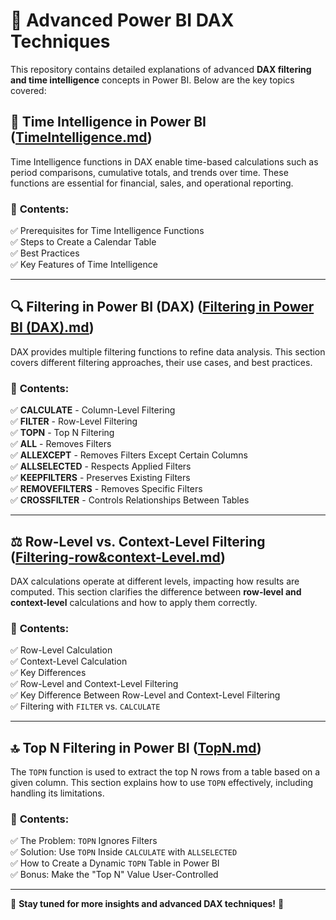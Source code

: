 # 📘 Advanced Power BI DAX Techniques

This repository contains detailed explanations of advanced **DAX filtering and time intelligence** concepts in Power BI. Below are the key topics covered:

## 📅 **Time Intelligence in Power BI** ([TimeIntelligence.md](TimeIntelligence.md))
Time Intelligence functions in DAX enable time-based calculations such as period comparisons, cumulative totals, and trends over time. These functions are essential for financial, sales, and operational reporting.

### 📌 **Contents:**
✅ Prerequisites for Time Intelligence Functions  
✅ Steps to Create a Calendar Table  
✅ Best Practices  
✅ Key Features of Time Intelligence  

---

## 🔍 **Filtering in Power BI (DAX)** ([Filtering in Power BI (DAX).md](Filtering%20in%20Power%20BI%20(DAX).md))
DAX provides multiple filtering functions to refine data analysis. This section covers different filtering approaches, their use cases, and best practices.

### 📌 **Contents:**
✅ **CALCULATE** - Column-Level Filtering  
✅ **FILTER** - Row-Level Filtering  
✅ **TOPN** - Top N Filtering  
✅ **ALL** - Removes Filters  
✅ **ALLEXCEPT** - Removes Filters Except Certain Columns  
✅ **ALLSELECTED** - Respects Applied Filters  
✅ **KEEPFILTERS** - Preserves Existing Filters  
✅ **REMOVEFILTERS** - Removes Specific Filters  
✅ **CROSSFILTER** - Controls Relationships Between Tables  

---

## ⚖ **Row-Level vs. Context-Level Filtering** ([Filtering-row&context-Level.md](Filtering-row&context-Level.md))
DAX calculations operate at different levels, impacting how results are computed. This section clarifies the difference between **row-level and context-level** calculations and how to apply them correctly.

### 📌 **Contents:**
✅ Row-Level Calculation  
✅ Context-Level Calculation  
✅ Key Differences  
✅ Row-Level and Context-Level Filtering  
✅ Key Difference Between Row-Level and Context-Level Filtering  
✅ Filtering with `FILTER` vs. `CALCULATE`  

---

## 🔝 **Top N Filtering in Power BI** ([TopN.md](TopN.md))
The `TOPN` function is used to extract the top N rows from a table based on a given column. This section explains how to use `TOPN` effectively, including handling its limitations.

### 📌 **Contents:**
✅ The Problem: `TOPN` Ignores Filters  
✅ Solution: Use `TOPN` Inside `CALCULATE` with `ALLSELECTED`  
✅ How to Create a Dynamic `TOPN` Table in Power BI  
✅ Bonus: Make the "Top N" Value User-Controlled  

---

🚀 **Stay tuned for more insights and advanced DAX techniques!** 🎯
